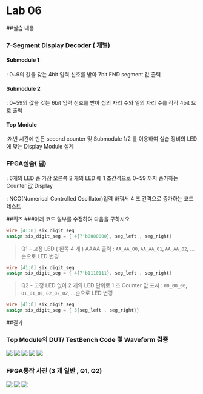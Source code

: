 
# Lab 06
##실습 내용
### **7-Segment Display Decoder ( 개별)**
#### **Submodule 1**
: 0~9의 값을 갖는 4bit 입력 신호를 받아 7bit FND segment 값 출력
#### **Submodule 2**
: 0~59의 값을 갖는 6bit 입력 신호를 받아 십의 자리 수와 일의 자리 수를 각각 4bit 으로 출력
#### **Top Module**
:저번 시간에 만든 second counter 및 Submodule 1/2 를 이용하여 실습 장비의 LED 에 맞는 Display Module 설계
### FPGA실습( 팀)
: 6개의 LED 중 가장 오른쪽 2 개의 LED 에 1 초간격으로 0~59 까지 증가하는 Counter 값 Display

: NCO(Numerical Controlled Oscillator)입력 바꿔서 4 초 간격으로 증가하는 코드 테스트

##퀴즈
###아래 코드 일부를 수정하여 다음을 구하시오
```verilog
wire [41:0] six_digit_seg
assign six_digit_seg = { 4{7'b0000000}, seg_left , seg_right}
```
> Q1 - 고정 LED ( 왼쪽 4 개 ) AAAA 출력
: `AA_AA_00`, `AA_AA_01`, `AA_AA_02`, …순으로 LED 변경
```verilog
wire [41:0] six_digit_seg
assign six_digit_seg = { 4{7'b1110111}, seg_left , seg_right}
```
> Q2 - 고정 LED 없이 2 개의 LED 단위로 1 초 Counter 값 표시
: `00_00_00`, `01_01_01`, `02_02_02`, …순으로 LED 변경
```verilog
wire [41:0] six_digit_seg
assign six_digit_seg = { 3{seg_left , seg_right}}
```
##결과
### **Top Module의 DUT/ TestBench Code 및 Waveform 검증**
![](https://github.com/wnyoung/LogicDesign/blob/master/Practice06/fnd_dec.JPG)
![](https://github.com/wnyoung/LogicDesign/blob/master/Practice06/top_nco_disp.JPG)
![](https://github.com/wnyoung/LogicDesign/blob/master/Practice06/tb.JPG)
![](https://github.com/wnyoung/LogicDesign/blob/master/Practice06/wave.JPG)
![](https://github.com/wnyoung/LogicDesign/blob/master/Practice06/genclock%26nco_cnt.JPG)


### **FPGA동작 사진 (3 개 일반 , Q1, Q2)**
![](https://github.com/wnyoung/LogicDesign/blob/master/Practice06/1.jpg)
![](https://github.com/wnyoung/LogicDesign/blob/master/Practice06/02.jpg)
![](https://github.com/wnyoung/LogicDesign/blob/master/Practice06/03.jpg)
<!--stackedit_data:
eyJoaXN0b3J5IjpbLTEyMTEzMTQxNV19
-->
